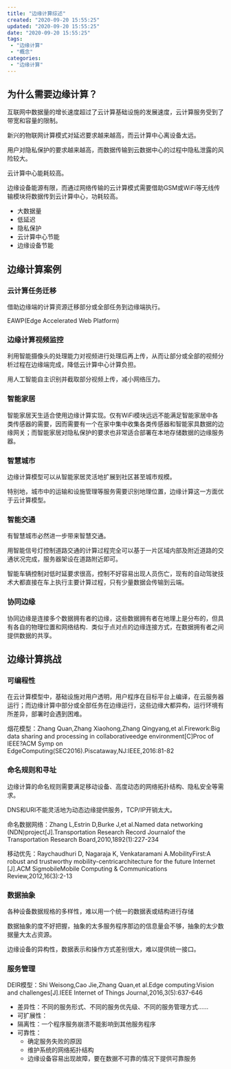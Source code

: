 ```yaml
---
title: "边缘计算综述"
created: "2020-09-20 15:55:25"
updated: "2020-09-20 15:55:25"
date: "2020-09-20 15:55:25"
tags: 
 - "边缘计算"
 - "概念"
categories: 
 - "边缘计算"
---
```


## 为什么需要边缘计算？

互联网中数据量的增长速度超过了云计算基础设施的发展速度，云计算服务受到了带宽和容量的限制。

新兴的物联网计算模式对延迟要求越来越高，而云计算中心离设备太远。

用户对隐私保护的要求越来越高，而数据传输到云数据中心的过程中隐私泄露的风险较大。

云计算中心能耗较高。

边缘设备能源有限，而通过网络传输的云计算模式需要借助GSM或WiFi等无线传输模块将数据传到云计算中心，功耗较高。

* 大数据量
* 低延迟
* 隐私保护
* 云计算中心节能
* 边缘设备节能

## 边缘计算案例

### 云计算任务迁移

借助边缘端的计算资源迁移部分或全部任务到边缘端执行。

EAWP(Edge Accelerated Web Platform)

### 边缘计算视频监控

利用智能摄像头的处理能力对视频进行处理后再上传，从而让部分或全部的视频分析过程在边缘端完成，降低云计算中心计算负担。

用人工智能自主识别并截取部分视频上传，减小网络压力。

### 智能家居

智能家居天生适合使用边缘计算实现。仅有WiFi模块远远不能满足智能家居中各类传感器的需要，因而需要有一个在家中集中收集各类传感器和智能家具数据的边缘网关；而智能家居对隐私保护的要求也非常适合部署在本地存储数据的边缘服务器。

### 智慧城市

边缘计算模型可以从智能家居灵活地扩展到社区甚至城市规模。

特别地，城市中的运输和设施管理等服务需要识别地理位置，边缘计算这一方面优于云计算模型。

### 智能交通

有智慧城市必然进一步带来智慧交通。

用智能信号灯控制道路交通的计算过程完全可以基于一片区域内部及附近道路的交通状况完成，服务器架设在道路附近即可。

智能车辆控制对低时延要求很高，控制不好容易出现人员伤亡，现有的自动驾驶技术大都直接在车上执行主要计算过程，只有少量数据会传输到云端。

### 协同边缘

协同边缘是连接多个数据拥有者的边缘，这些数据拥有者在地理上是分布的，但具有各自的物理位置和网络结构．类似于点对点的边缘连接方式，在数据拥有者之间提供数据的共享。

## 边缘计算挑战

### 可编程性

在云计算模型中，基础设施对用户透明，用户程序在目标平台上编译，在云服务器运行；而边缘计算中部分或全部任务在边缘运行，这些边缘大都异构，运行环境有所差异，部署时会遇到困难。

烟花模型：Zhang Quan,Zhang Xiaohong,Zhang Qingyang,et al.Firework:Big data sharing and processing in collaborativeedge environment[C]Proc of IEEE?ACM Symp on EdgeComputing(SEC2016).Piscataway,NJ:IEEE,2016:81-82

### 命名规则和寻址
边缘计算的命名规则需要满足移动设备、高度动态的网络拓扑结构、隐私安全等需求。

DNS和URI不能灵活地为动态边缘提供服务，TCP/IP开销太大。

命名数据网络：Zhang L,Estrin D,Burke J,et al.Named data networking (NDN)project[J].Transportation Research Record Journalof the Transportation Research Board,2010,1892(1):227-234

移动优先：Raychaudhuri  D, Nagaraja  K, Venkataramani  A.MobilityFirst:A robust and trustworthy mobility-centricarchitecture for the future Internet [J].ACM SigmobileMobile Computing & Communications Review,2012,16(3):2-13

### 数据抽象

各种设备数据规格的多样性，难以用一个统一的数据表或结构进行存储

数据抽象的度不好把握，抽象的太多服务程序那边的信息量会不够，抽象的太少数据量大太占资源。

边缘设备的异构性，数据表示和操作方式差别很大，难以提供统一接口。

### 服务管理

DEIR模型：Shi Weisong,Cao Jie,Zhang Quan,et al.Edge computing:Vision and challenges[J].IEEE Internet of Things Journal,2016,3(5):637-646

* 差异性：不同的服务形式、不同的服务优先级、不同的服务管理方式......
* 可扩展性：
* 隔离性：一个程序服务崩溃不能影响到其他服务程序
* 可靠性：
  * 确定服务失败的原因
  * 维护系统的网络拓扑结构
  * 边缘设备容易出现故障，要在数据不可靠的情况下提供可靠服务